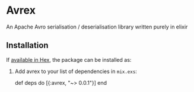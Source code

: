 # Avrex

An Apache Avro serialisation / deserialisation library written purely in elixir

## Installation

If [available in Hex](https://hex.pm/docs/publish), the package can be installed as:

  1. Add avrex to your list of dependencies in `mix.exs`:

        def deps do
          [{:avrex, "~> 0.0.1"}]
        end
